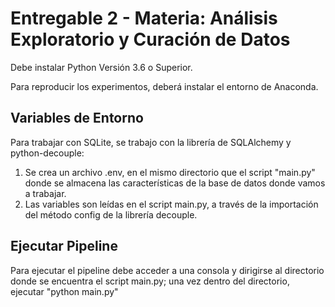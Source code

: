 # Entregable 2 - Materia: Análisis Exploratorio y Curación de Datos

Debe instalar Python Versión 3.6 o Superior.

Para reproducir los experimentos, deberá instalar el entorno de Anaconda.

## Variables de Entorno

Para trabajar con SQLite, se trabajo con la librería de SQLAlchemy y python-decouple:

  1. Se crea un archivo .env, en el mismo directorio que el script "main.py" donde se almacena las características de la base de datos donde vamos a trabajar.
  2. Las variables son leídas en el script main.py, a través de la importación del método config de la librería decouple.

## Ejecutar Pipeline

Para ejecutar el pipeline debe acceder a una consola y dirigirse al directorio donde se encuentra el script main.py; una vez dentro del directorio, ejecutar "python main.py"